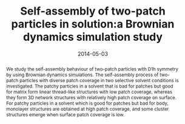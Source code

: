---
title: "Self-assembly of two-patch particles in solution:a Brownian dynamics simulation study"
authors:
- Yang Li
- You-Liang Zhu
- Yan-Chun Li
- Hu-Jun Qian
- Chia-Chung Sun
date: "2014-05-03"
doi: "10.1080/08927022.2013.819430"
publication_types: ["期刊文章"]
publication: "Molecular Simulation"
publication_short: "Molecular Simulation"
abstract: "
<!--more-->
We study the self-assembly behaviour of two-patch particles  with D1h symmetry by using Brownian dynamics simulations. The  self-assembly process of two-patch particles with diverse patch coverage  in two selective solvent conditions is investigated. The patchy  particles in a solvent that is bad for patches but good for matrix form  linear thread-like structures with low patch coverage, whereas they form  3D network structures with relatively high patch coverage on surface.  For patchy particles in a solvent which is good for patches but bad for  body, monolayer structures are obtained at high patch coverage, and some  cluster structures emerge when surface patch coverage is low."
url_pdf: "http://www.tandfonline.com/doi/abs/10.1080/08927022.2013.819430"
---